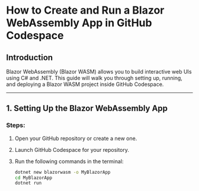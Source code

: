# How to Create and Run a Blazor WebAssembly App in GitHub Codespace

## Introduction

Blazor WebAssembly (Blazor WASM) allows you to build interactive web UIs using C# and .NET. This guide will walk you through setting up, running, and deploying a Blazor WASM project inside GitHub Codespace.

---

## 1. Setting Up the Blazor WebAssembly App

### Steps:

1. Open your GitHub repository or create a new one.
2. Launch GitHub Codespace for your repository.
3. Run the following commands in the terminal:

   ```sh
   dotnet new blazorwasm -o MyBlazorApp
   cd MyBlazorApp
   dotnet run
